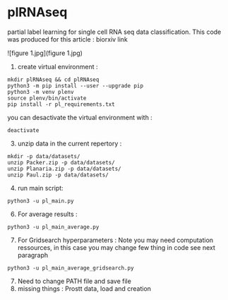 # plRNAseq
partial label learning for single cell RNA seq data classification. This code was produced for this article : biorxiv link  

![figure 1.jpg](figure 1.jpg)
  
1) create virtual environment :
```
mkdir plRNAseq && cd plRNAseq
python3 -m pip install --user --upgrade pip
python3 -m venv plenv
source plenv/bin/activate
pip install -r pl_requirements.txt
```
you can desactivate the virtual environment with :  
```  
deactivate
```


3) unzip data in the current repertory :  

```
mkdir -p data/datasets/  
unzip Packer.zip -p data/datasets/  
unzip Planaria.zip -p data/datasets/  
unzip Paul.zip -p data/datasets/  
```

4) run main script:  
```
python3 -u pl_main.py  
```

6) For average results :  
```
python3 -u pl_main_average.py
```
7) For Gridsearch hyperparameters : Note you may need computation ressources, in this case you may change few thing in code see next paragraph  
```
python3 -u pl_main_average_gridsearch.py
```
7) Need to change PATH file and save file
8) missing things : Prostt data, load  and creation 
   
